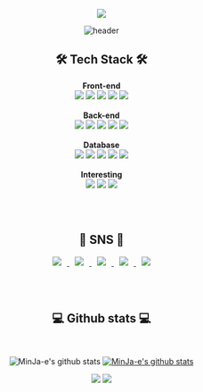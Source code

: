 <!-- 새로 도입할 것 https://80000coding.oopy.io/865f4b2a-5198-49e8-a173-0f893a4fed45 -->

<div align="center">

<a href="https://hits.seeyoufarm.com"><img src="https://hits.seeyoufarm.com/api/count/incr/badge.svg?url=https%3A%2F%2Fgithub.com%2FMinJa-e&count_bg=%23494949&title_bg=%23868686&icon=&icon_color=%23FF0000&title=hits&edge_flat=false"/></a>
  
<!-- 참고 https://hits.seeyoufarm.com/ -->
  
<!--참고-->
![header](https://capsule-render.vercel.app/api?type=waving&color=gradient&height=300&section=header&text=MinJa-e&fontSize=70)

<h2>🛠 Tech Stack 🛠</h2>
  
  <!-- 아이콘 참고 https://simpleicons.org/ 에서 찾아서 로고명 집어넣으면 됨-->

  <b>Front-end </b><br>
  <img src="https://img.shields.io/badge/HTML5-E34F26?style=flat-square&logo=HTML5&logoColor=white"/>
  <img src="https://img.shields.io/badge/CSS3-F68212?style=flat-square&logo=CSS3&logoColor=white"/>
  <img src="https://img.shields.io/badge/JavaScript-BD8B13?style=flat-square&logo=JavaScript&logoColor=white"/>
  <img src="https://img.shields.io/badge/jQuery-0769AD?style=flat-square&logo=jQuery&logoColor=white"/>
  <img src="https://img.shields.io/badge/Bootstrap-7952B3?style=flat-square&logo=Bootstrap&logoColor=white"/>
  <br><br>
  <b>Back-end </b><br>
  <img src="https://img.shields.io/badge/Java-007396?style=flat-square&logo=Java&logoColor=white"/>
  <img src="https://img.shields.io/badge/Spring-6DB33F?style=flat-square&logo=Spring&logoColor=white"/>
  <img src="https://img.shields.io/badge/Spring Boot-6DB33F?style=flat-square&logo=SpringBoot&logoColor=white"/>
  <img src="https://img.shields.io/badge/Thymeleaf-005F0F?style=flat-square&logo=Thymeleaf&logoColor=white"/>
  <img src="https://img.shields.io/badge/Firebase-F68212?style=flat-square&logo=Firebase&logoColor=white"/>
  <br><br>
  <b>Database </b><br>
  <img src="https://img.shields.io/badge/MySQL-4479A1?style=flat-square&logo=MySQL&logoColor=white"/>
  <img src="https://img.shields.io/badge/MariaDB-003545?style=flat-square&logo=MariaDB&logoColor=white"/>
  <img src="https://img.shields.io/badge/Oracle-F80000?style=flat-square&logo=Oracle&logoColor=white"/>
  <img src="https://img.shields.io/badge/JPA-59666C?style=flat-square&logo=&logoColor=white"/>
  <img src="https://img.shields.io/badge/MyBatis-59666C?style=flat-square&logo=&logoColor=white"/>
  <br><br>
  <b>Interesting </b><br>
  <img src="https://img.shields.io/badge/Python-3776AB?style=flat-square&logo=Python&logoColor=white"/>
  <img src="https://img.shields.io/badge/Selenium-43B02A?style=flat-square&logo=Selenium&logoColor=white"/>
  <img src="https://img.shields.io/badge/Vue.js-4FC08D?style=flat-square&logo=Vue.js&logoColor=white"/>
  
  <!-- 스택 다이어트용

  <br>
  <img src="https://img.shields.io/badge/Eclipse-2C2255?style=flat-square&logo=Eclipse IDE&logoColor=white"/>
  <img src="https://img.shields.io/badge/IntelliJ-000000?style=flat-square&logo=IntelliJ IDEA&logoColor=white"/>
  <img src="https://img.shields.io/badge/VSC-007ACC?style=flat-square&logo=Visual Studio Code&logoColor=white"/>

  <br>
  <img src="https://img.shields.io/badge/Windows-0078D6?style=flat-square&logo=Windows&logoColor=white"/>
  <img src="https://img.shields.io/badge/Linux-FCC624?style=flat-square&logo=Linux&logoColor=white"/>
  <img src="https://img.shields.io/badge/Ubuntu-E95420?style=flat-square&logo=Ubuntu&logoColor=white"/>

  <br>
  <img src="https://img.shields.io/badge/Git-F05032?style=flat-square&logo=Git&logoColor=white"/>
  <img src="https://img.shields.io/badge/GitHub-181717?style=flat-square&logo=GitBook&logoColor=white"/>
  <img src="https://img.shields.io/badge/Notion-000000?style=flat-square&logo=Notion&logoColor=white"/>

  <br>
  <img src="https://img.shields.io/badge/npm-CB3837?style=flat-square&logo=npm&logoColor=white"/>
  <img src="https://img.shields.io/badge/Talend-FF6D70?style=flat-square&logo=Talend&logoColor=white"/>
  <img src="https://img.shields.io/badge/Yarn-2C8EBB?style=flat-square&logo=Yarn&logoColor=white"/>

-->
  
<!-- 복사용
  <img src="https://img.shields.io/badge/이름-배경색?style=flat-square&logo=아이콘&logoColor=white"/>
-->
  
<!-- 로고 메모용
Adobe After Effects #9999FF
Adobe Illustrator #FF9A00
Adobe Lightroom #31A8FF
Adobe Photoshop #31A8FF
Adobe Premiere Pro #9999FF
Amazon AWS #232F3E
Apache #D22128
Apache Tomcat #F8DC75
Bootstrap-7952B3
CKEditor 4 #0287D0
CodePen #000000
CodeSandbox #000000
Disqus #2E9FFF
Eclipse IDE-2C2255
Hibernate-59666C
Git #F05032
GitBook #3884FF
GitHub #181717
Google AdSense #4285F4
Google Analytics #E37400
Google Fonts #4285F4
Gradle #02303A
IntelliJ IDEA-000000
JSON #000000
jQuery-0769AD
Kakao #FFCD00
KakaoTalk #FFCD00
Linux-FCC624
MariaDB #003545
MariaDB Foundation #1F305F
Microsoft Excel #217346
Microsoft PowerPoint #B7472A
Naver #03C75A
Notion #000000
npm-CB3837
Oracle-F80000
Red Hat-EE0000
Python-3776AB
Selenium-43B02A
Spring-6DB33F
Stack Overflow #F58025
Thymeleaf-005F0F
Talend-FF6D70
Ubuntu-E95420
Visual Studio Code-007ACC
Vue.js-4FC08D
Windows-0078D6
Yarn-2C8EBB
YouTube #FF0000

아이콘 없는 거 대체
Vue ->

-->
  
  <!--어도비

  <br>
  <img src="https://img.shields.io/badge/Adobe After Effects-9999FF?style=flat-square&logo=Adobe After Effects&logoColor=white"/>
  <img src="https://img.shields.io/badge/Adobe Illustrator-FF9A00?style=flat-square&logo=Adobe Illustrator&logoColor=white"/>
  <img src="https://img.shields.io/badge/Adobe Lightroom-31A8FF?style=flat-square&logo=Adobe Lightroom&logoColor=white"/>
  <img src="https://img.shields.io/badge/Adobe Photoshop-31A8FF?style=flat-square&logo=Adobe Photoshop&logoColor=white"/>
  <img src="https://img.shields.io/badge/Adobe Premiere Pro-9999FF?style=flat-square&logo=Adobe Premiere Pro&logoColor=white"/>

-->
  
  <br><br>
  
  <h2>🧸 SNS 🧸</h2>

<a href="https://instagram.com/minjae._.95">
    <img 
        src="http://img.shields.io/badge/-Instagram-black?style=flat&logo=Instagram&link=https://www.instagram.com/minjae._.95/"
        style="height : auto; margin-left : 10px; margin-right : 10px;"/>
</a>

<a href="https://ja-e.tistory.com/">
    <img 
        src="http://img.shields.io/badge/-Tistory Blog-black?style=flat&logo=Teradata&link=https://ja-e.tistory.com/"
        style="height : auto; margin-left : 10px; margin-right : 10px;"/>
</a>

<a href="https://github.com/MinJa-e">
    <img 
        src="http://img.shields.io/badge/-Github-black?style=flat&logo=GitHub&link=https://github.com/MinJa-e"
        style="height : auto; margin-left : 10px; margin-right : 10px;"/>
                                                                       </a>

<a href="https://app.gitbook.com/s/T4YaAAaO92CW4fAuhzBq/">
    <img 
        src="http://img.shields.io/badge/-GitBook-black?style=flat&logo=GitBook&link=https://app.gitbook.com/s/T4YaAAaO92CW4fAuhzBq/"
        style="height : auto; margin-left : 10px; margin-right : 10px;"/>
</a>

<a href="https://open.kakao.com/o/sJTVzVQd">
    <img 
        src="http://img.shields.io/badge/-KaKaoTalk-black?style=flat&logo=KakaoTalk&link=https://open.kakao.com/o/sJTVzVQd"
        style="height : auto; margin-left : 10px; margin-right : 10px;"/>
</a>
  
  
  
<!-- 참고  https://shields.io/category/social  -->
  
  <br><br>

<h2>💻 Github stats 💻</h2>
  
  <br>
  
![MinJa-e's github stats](https://github-readme-stats.vercel.app/api?username=MinJa-e&show_icons=true)
[![MinJa-e's github stats](https://github-readme-stats.vercel.app/api/top-langs/?username=MinJa-e&show_icons=true&hide_border=true&title_color=004386&icon_color=004386&layout=compact)](https://github.com/sujeong-jang-creator)
  
<img src="https://img.shields.io/github/followers/MinJa-e?label=Follow">
  
<img src="https://img.shields.io/github/stars/MinJa-e?affiliations=OWNER%2CCOLLABORATOR">

<br> 
  
  <!-- 참고 https://github.com/anuraghazra/github-readme-stats -->

</div>

<!-- 복사용

<br>

<div align="center">

  

</div>

-->

<!--
### Hi there 👋

**MinJa-e/Minja-e** is a ✨ _special_ ✨ repository because its `README.md` (this file) appears on your GitHub profile.

Here are some ideas to get you started:

- 🔭 I’m currently working on ...
- 🌱 I’m currently learning ...
- 👯 I’m looking to collaborate on ...
- 🤔 I’m looking for help with ...
- 💬 Ask me about ...
- 📫 How to reach me: ...
- 😄 Pronouns: ...
- ⚡ Fun fact: ...
-->
